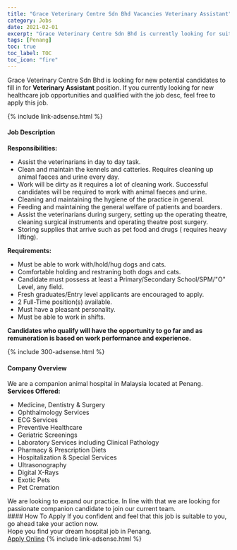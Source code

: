 ```yaml
---
title: "Grace Veterinary Centre Sdn Bhd Vacancies Veterinary Assistant" 
category: Jobs 
date: 2021-02-01 
excerpt: "Grace Veterinary Centre Sdn Bhd is currently looking for suitable person to fill in the Veterinary Assistant which positioned at Penang" 
tags: [Penang] 
toc: true 
toc_label: TOC 
toc_icon: "fire" 
--- 
```


<p>Grace Veterinary Centre Sdn Bhd is looking for new potential candidates to fill in for <b>Veterinary Assistant</b> position. If you currently looking for new healthcare job opportunities and qualified with the job desc, feel free to apply this job.
</p>{% include link-adsense.html %} 
<div><div><h4>Job Description</h4></div><div><div><span><div><p><strong>Responsibilities:</strong></p><ul><li>Assist the veterinarians in day to day task.</li><li>Clean and maintain the kennels and catteries. Requires cleaning up animal faeces and urine every day.</li><li>Work will be dirty as it requires a lot of cleaning work. Successful candidates will be required to work with animal faeces and urine.</li><li>Cleaning and maintaining the hygiene of the practice in general.</li><li>Feeding and maintaining the general welfare of patients and boarders.</li><li>Assist the veterinarians during surgery, setting up the operating theatre, cleaning surgical instruments and operating theatre post surgery.</li><li>Storing supplies that arrive such as pet food and drugs ( requires heavy lifting).</li></ul><p><strong>Requirements:</strong></p><ul><li>Must be able to work with/hold/hug dogs and cats.</li><li>Comfortable holding and restraning both dogs and cats.</li><li>Candidate must possess at least a Primary/Secondary School/SPM/"O" Level, any field.</li><li>Fresh graduates/Entry level applicants are encouraged to apply.</li><li>2 Full-Time position(s) available.</li><li>Must have a pleasant personality.</li><li>Must be able to work in shifts.</li></ul><p><strong>Candidates who qualify will have the opportunity to go far and as remuneration is based on work performance and experience.</strong></p></div></span></div></div></div> 
{% include 300-adsense.html %} 
<div><div><h4>Company Overview</h4></div><div><div><span><div><div>We are a companion animal hospital in Malaysia located at Penang.</div>
<div><strong>Services Offered:</strong></div>
<ul>
<li>Medicine, Dentistry &amp; Surgery</li>
<li>Ophthalmology Services</li>
<li>ECG Services</li>
<li>Preventive Healthcare</li>
<li>Geriatric Screenings</li>
<li>Laboratory Services including Clinical Pathology</li>
<li>Pharmacy &amp; Prescription Diets</li>
<li>Hospitalization &amp; Special Services</li>
<li>Ultrasonography</li>
<li>Digital X-Rays</li>
<li>Exotic Pets</li>
<li>Pet Cremation</li>
</ul>
<div>We are looking to expand our practice. In line with that we are looking for passionate companion candidate to join our current team.</div></div></span></div></div></div> 
#### How To Apply 
If you confident and feel that this job is suitable to you, go ahead take your action now. <br/> 
Hope you find your dream hospital job in Penang. <br/> 
<a href="https://www.jobstreet.com.my/en/job/veterinary-assistant-4473658?jobId=jobstreet-my-job-4473658&sectionRank=3&token=0~605c6956-bbbb-4deb-b5da-2d23885825c8&fr=SRP%20View%20In%20New%20Ta" class="btn btn--warning" target="_blank" rel="nofollow noopenner">Apply Online</a> 
{% include link-adsense.html %} 